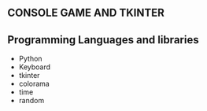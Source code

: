 ## CONSOLE GAME AND TKINTER

## Programming Languages and libraries
- Python
- Keyboard
- tkinter
- colorama
- time
- random
